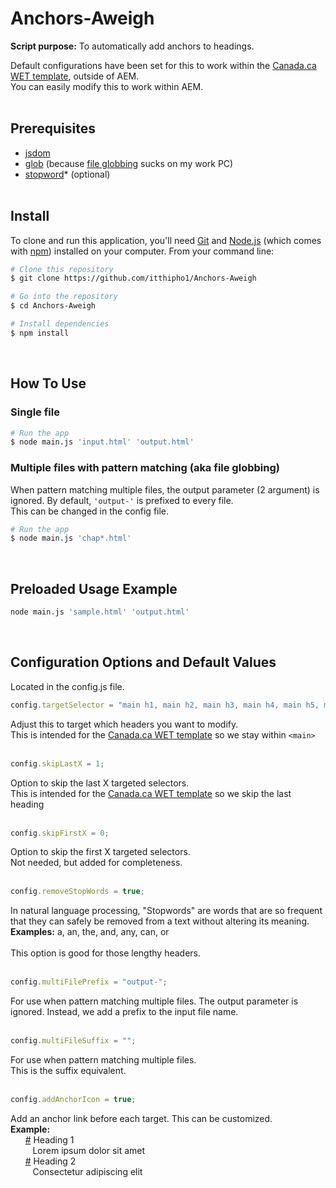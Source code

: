 # Anchors-Aweigh
**Script purpose:** To automatically add anchors to headings.<br>


Default configurations have been set for this to work within the [Canada.ca WET template](https://github.com/wet-boew/GCWeb/releases/tag/v8.1.0), outside of AEM.<br>You can easily modify this to work within AEM.
<br><br>
## Prerequisites
* [jsdom](https://github.com/jsdom/jsdom)
* [glob](https://www.npmjs.com/package/glob) (because [file globbing](https://en.wikipedia.org/wiki/Glob_(programming)) sucks on my work PC)
* [stopword](https://www.npmjs.com/package/stopword)* (optional)
<br><br>



## Install

To clone and run this application, you'll need [Git](https://git-scm.com) and [Node.js](https://nodejs.org/en/download/) (which comes with [npm](http://npmjs.com)) installed on your computer. From your command line:

```zsh
# Clone this repository
$ git clone https://github.com/itthipho1/Anchors-Aweigh

# Go into the repository
$ cd Anchors-Aweigh

# Install dependencies
$ npm install
```
<br>

## How To Use

### Single file

```zsh
# Run the app
$ node main.js 'input.html' 'output.html'
```
### Multiple files with pattern matching (aka file globbing)
When pattern matching multiple files, the output parameter (2 argument) is ignored. By default, ```'output-'``` is prefixed to every file.<br>
This can be changed in the config file.
```zsh
# Run the app
$ node main.js 'chap*.html'
```
<br>

## Preloaded Usage Example
```zsh
node main.js 'sample.html' 'output.html'
```
<br>

## Configuration Options and Default Values
Located in the config.js file. <br>
```javascript
config.targetSelector = "main h1, main h2, main h3, main h4, main h5, main h6";
```
Adjust this to target which headers you want to modify.<br>
This is intended for the [Canada.ca WET template](https://github.com/wet-boew/GCWeb/releases/tag/v8.1.0) so we stay within ```<main>```
<br/><br/>


```javascript
config.skipLastX = 1;
```
Option to skip the last X targeted selectors.<br>
This is intended for the [Canada.ca WET template](https://github.com/wet-boew/GCWeb/releases/tag/v8.1.0) so we skip the last heading
<br/><br/>


```javascript
config.skipFirstX = 0;
```
Option to skip the first X targeted selectors.<br>
Not needed, but added for completeness.
<br/><br/>


```javascript
config.removeStopWords = true;
```
In natural language processing, "Stopwords" are words that are so frequent that they can safely be removed from a text without altering its meaning.<br>
**Examples:** a, an, the, and, any, can, or
<br><br>
This option is good for those lengthy headers.
<br><br>


```javascript
config.multiFilePrefix = "output-";
```
For use when pattern matching multiple files. The output parameter is ignored. Instead, we add a prefix to the input file name.
<br/><br/>

```javascript
config.multiFileSuffix = "";
```
For use when pattern matching multiple files.<br>This is the suffix equivalent.
<br/><br/>

```javascript
config.addAnchorIcon = true;
```
Add an anchor link before each target. This can be customized.<br>
**Example:** <br>
&nbsp;&nbsp;&nbsp;&nbsp;&nbsp;&nbsp;<ins>\#</ins> Heading 1<br>
&nbsp;&nbsp;&nbsp;&nbsp;&nbsp;&nbsp;&nbsp;&nbsp; Lorem ipsum dolor sit amet <br>
&nbsp;&nbsp;&nbsp;&nbsp;&nbsp;&nbsp;<ins>\#</ins> Heading 2<br>
&nbsp;&nbsp;&nbsp;&nbsp;&nbsp;&nbsp;&nbsp;&nbsp; Consectetur adipiscing elit
<br/><br/>
